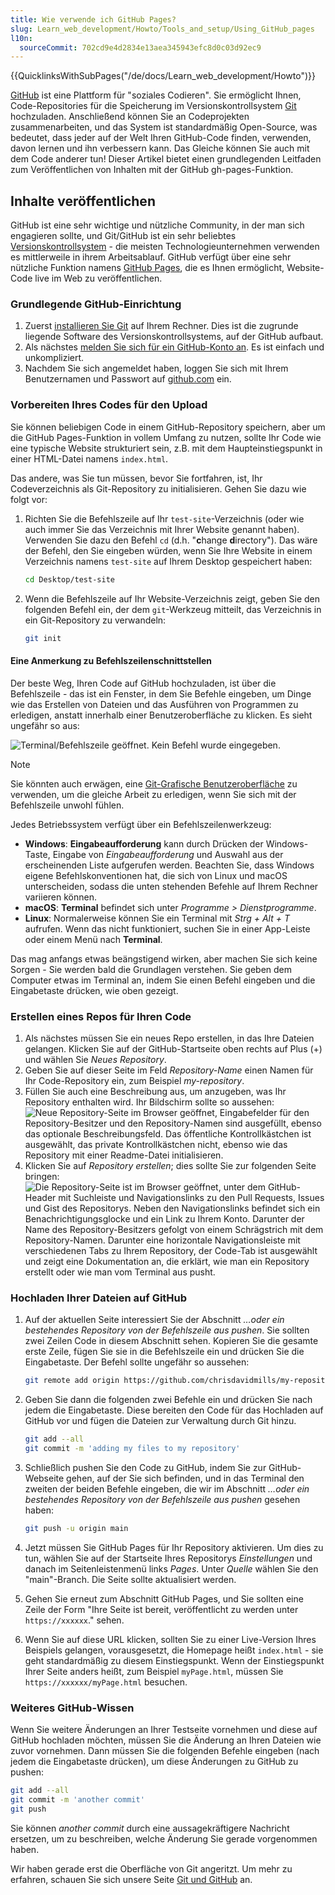 ```yaml
---
title: Wie verwende ich GitHub Pages?
slug: Learn_web_development/Howto/Tools_and_setup/Using_GitHub_pages
l10n:
  sourceCommit: 702cd9e4d2834e13aea345943efc8d0c03d92ec9
---
```


{{QuicklinksWithSubPages("/de/docs/Learn_web_development/Howto")}}

[GitHub](https://github.com/) ist eine Plattform für "soziales Codieren". Sie ermöglicht Ihnen, Code-Repositories für die Speicherung im Versionskontrollsystem [Git](https://git-scm.com/) hochzuladen. Anschließend können Sie an Codeprojekten zusammenarbeiten, und das System ist standardmäßig Open-Source, was bedeutet, dass jeder auf der Welt Ihren GitHub-Code finden, verwenden, davon lernen und ihn verbessern kann. Das Gleiche können Sie auch mit dem Code anderer tun! Dieser Artikel bietet einen grundlegenden Leitfaden zum Veröffentlichen von Inhalten mit der GitHub gh-pages-Funktion.

## Inhalte veröffentlichen

GitHub ist eine sehr wichtige und nützliche Community, in der man sich engagieren sollte, und Git/GitHub ist ein sehr beliebtes [Versionskontrollsystem](https://git-scm.com/book/en/v2/Getting-Started-About-Version-Control) - die meisten Technologieunternehmen verwenden es mittlerweile in ihrem Arbeitsablauf. GitHub verfügt über eine sehr nützliche Funktion namens [GitHub Pages](https://pages.github.com/), die es Ihnen ermöglicht, Website-Code live im Web zu veröffentlichen.

### Grundlegende GitHub-Einrichtung

1. Zuerst [installieren Sie Git](https://git-scm.com/downloads) auf Ihrem Rechner. Dies ist die zugrunde liegende Software des Versionskontrollsystems, auf der GitHub aufbaut.
2. Als nächstes [melden Sie sich für ein GitHub-Konto an](https://github.com/signup). Es ist einfach und unkompliziert.
3. Nachdem Sie sich angemeldet haben, loggen Sie sich mit Ihrem Benutzernamen und Passwort auf [github.com](https://github.com/) ein.

### Vorbereiten Ihres Codes für den Upload

Sie können beliebigen Code in einem GitHub-Repository speichern, aber um die GitHub Pages-Funktion in vollem Umfang zu nutzen, sollte Ihr Code wie eine typische Website strukturiert sein, z.B. mit dem Haupteinstiegspunkt in einer HTML-Datei namens `index.html`.

Das andere, was Sie tun müssen, bevor Sie fortfahren, ist, Ihr Codeverzeichnis als Git-Repository zu initialisieren. Gehen Sie dazu wie folgt vor:

1. Richten Sie die Befehlszeile auf Ihr `test-site`-Verzeichnis (oder wie auch immer Sie das Verzeichnis mit Ihrer Website genannt haben). Verwenden Sie dazu den Befehl `cd` (d.h. "**c**hange **d**irectory"). Das wäre der Befehl, den Sie eingeben würden, wenn Sie Ihre Website in einem Verzeichnis namens `test-site` auf Ihrem Desktop gespeichert haben:

   ```bash
   cd Desktop/test-site
   ```

2. Wenn die Befehlszeile auf Ihr Website-Verzeichnis zeigt, geben Sie den folgenden Befehl ein, der dem `git`-Werkzeug mitteilt, das Verzeichnis in ein Git-Repository zu verwandeln:

   ```bash
   git init
   ```

#### Eine Anmerkung zu Befehlszeilenschnittstellen

Der beste Weg, Ihren Code auf GitHub hochzuladen, ist über die Befehlszeile - das ist ein Fenster, in dem Sie Befehle eingeben, um Dinge wie das Erstellen von Dateien und das Ausführen von Programmen zu erledigen, anstatt innerhalb einer Benutzeroberfläche zu klicken. Es sieht ungefähr so aus:

![Terminal/Befehlszeile geöffnet. Kein Befehl wurde eingegeben.](command-line.png)

> [!NOTE]
> Sie könnten auch erwägen, eine [Git-Grafische Benutzeroberfläche](https://git-scm.com/downloads/guis) zu verwenden, um die gleiche Arbeit zu erledigen, wenn Sie sich mit der Befehlszeile unwohl fühlen.

Jedes Betriebssystem verfügt über ein Befehlszeilenwerkzeug:

- **Windows**: **Eingabeaufforderung** kann durch Drücken der Windows-Taste, Eingabe von _Eingabeaufforderung_ und Auswahl aus der erscheinenden Liste aufgerufen werden. Beachten Sie, dass Windows eigene Befehlskonventionen hat, die sich von Linux und macOS unterscheiden, sodass die unten stehenden Befehle auf Ihrem Rechner variieren können.
- **macOS**: **Terminal** befindet sich unter _Programme > Dienstprogramme_.
- **Linux**: Normalerweise können Sie ein Terminal mit _Strg + Alt + T_ aufrufen. Wenn das nicht funktioniert, suchen Sie in einer App-Leiste oder einem Menü nach **Terminal**.

Das mag anfangs etwas beängstigend wirken, aber machen Sie sich keine Sorgen - Sie werden bald die Grundlagen verstehen. Sie geben dem Computer etwas im Terminal an, indem Sie einen Befehl eingeben und die Eingabetaste drücken, wie oben gezeigt.

### Erstellen eines Repos für Ihren Code

1. Als nächstes müssen Sie ein neues Repo erstellen, in das Ihre Dateien gelangen. Klicken Sie auf der GitHub-Startseite oben rechts auf Plus (+) und wählen Sie _Neues Repository_.
2. Geben Sie auf dieser Seite im Feld _Repository-Name_ einen Namen für Ihr Code-Repository ein, zum Beispiel _my-repository_.
3. Füllen Sie auch eine Beschreibung aus, um anzugeben, was Ihr Repository enthalten wird. Ihr Bildschirm sollte so aussehen:
   ![Neue Repository-Seite im Browser geöffnet, Eingabefelder für den Repository-Besitzer und den Repository-Namen sind ausgefüllt, ebenso das optionale Beschreibungsfeld. Das öffentliche Kontrollkästchen ist ausgewählt, das private Kontrollkästchen nicht, ebenso wie das Repository mit einer Readme-Datei initialisieren.](create-new-repo.png)
4. Klicken Sie auf _Repository erstellen_; dies sollte Sie zur folgenden Seite bringen:
   ![Die Repository-Seite ist im Browser geöffnet, unter dem GitHub-Header mit Suchleiste und Navigationslinks zu den Pull Requests, Issues und Gist des Repositorys. Neben den Navigationslinks befindet sich ein Benachrichtigungsglocke und ein Link zu Ihrem Konto. Darunter der Name des Repository-Besitzers gefolgt von einem Schrägstrich mit dem Repository-Namen. Darunter eine horizontale Navigationsleiste mit verschiedenen Tabs zu Ihrem Repository, der Code-Tab ist ausgewählt und zeigt eine Dokumentation an, die erklärt, wie man ein Repository erstellt oder wie man vom Terminal aus pusht.](github-repo.png)

### Hochladen Ihrer Dateien auf GitHub

1. Auf der aktuellen Seite interessiert Sie der Abschnitt _…oder ein bestehendes Repository von der Befehlszeile aus pushen_. Sie sollten zwei Zeilen Code in diesem Abschnitt sehen. Kopieren Sie die gesamte erste Zeile, fügen Sie sie in die Befehlszeile ein und drücken Sie die Eingabetaste. Der Befehl sollte ungefähr so aussehen:

   ```bash
   git remote add origin https://github.com/chrisdavidmills/my-repository.git
   ```

2. Geben Sie dann die folgenden zwei Befehle ein und drücken Sie nach jedem die Eingabetaste. Diese bereiten den Code für das Hochladen auf GitHub vor und fügen die Dateien zur Verwaltung durch Git hinzu.

   ```bash
   git add --all
   git commit -m 'adding my files to my repository'
   ```

3. Schließlich pushen Sie den Code zu GitHub, indem Sie zur GitHub-Webseite gehen, auf der Sie sich befinden, und in das Terminal den zweiten der beiden Befehle eingeben, die wir im Abschnitt _…oder ein bestehendes Repository von der Befehlszeile aus pushen_ gesehen haben:

   ```bash
   git push -u origin main
   ```

4. Jetzt müssen Sie GitHub Pages für Ihr Repository aktivieren. Um dies zu tun, wählen Sie auf der Startseite Ihres Repositorys _Einstellungen_ und danach im Seitenleistenmenü links _Pages_. Unter _Quelle_ wählen Sie den "main"-Branch. Die Seite sollte aktualisiert werden.
5. Gehen Sie erneut zum Abschnitt GitHub Pages, und Sie sollten eine Zeile der Form "Ihre Seite ist bereit, veröffentlicht zu werden unter `https://xxxxxx`." sehen.
6. Wenn Sie auf diese URL klicken, sollten Sie zu einer Live-Version Ihres Beispiels gelangen, vorausgesetzt, die Homepage heißt `index.html` - sie geht standardmäßig zu diesem Einstiegspunkt. Wenn der Einstiegspunkt Ihrer Seite anders heißt, zum Beispiel `myPage.html`, müssen Sie `https://xxxxxx/myPage.html` besuchen.

### Weiteres GitHub-Wissen

Wenn Sie weitere Änderungen an Ihrer Testseite vornehmen und diese auf GitHub hochladen möchten, müssen Sie die Änderung an Ihren Dateien wie zuvor vornehmen. Dann müssen Sie die folgenden Befehle eingeben (nach jedem die Eingabetaste drücken), um diese Änderungen zu GitHub zu pushen:

```bash
git add --all
git commit -m 'another commit'
git push
```

Sie können _another commit_ durch eine aussagekräftigere Nachricht ersetzen, um zu beschreiben, welche Änderung Sie gerade vorgenommen haben.

Wir haben gerade erst die Oberfläche von Git angeritzt. Um mehr zu erfahren, schauen Sie sich unsere Seite [Git und GitHub](/de/docs/Learn_web_development/Core/Version_control) an.

